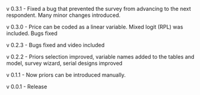 

v 0.3.1 - Fixed a bug that prevented the survey from advancing to the next respondent. Many minor changes introduced. 

v 0.3.0 - Price can be coded as a linear variable. Mixed logit (RPL) was included. Bugs fixed

v 0.2.3 - Bugs fixed and video included

v 0.2.2 - Priors selection improved, variable names added to the tables and model, survey wizard, serial designs improved

v 0.1.1 - Now priors can be introduced manually.

v 0.0.1 - Release